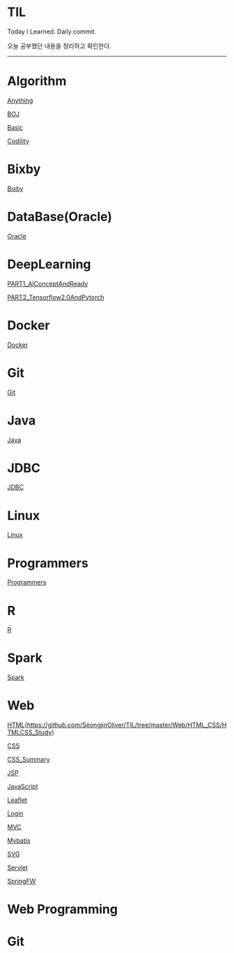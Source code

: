 # TIL
Today I Learned. Daily commit.

오늘 공부했던 내용을 정리하고 확인한다.

-----

# Algorithm

[Anything](https://github.com/SeongjinOliver/TIL/tree/master/Algorithm/Anything)

[BOJ](https://github.com/SeongjinOliver/TIL/tree/master/Algorithm/BOJ)

[Basic](https://github.com/SeongjinOliver/TIL/tree/master/Algorithm/Basic)

[Codility](https://github.com/SeongjinOliver/TIL/tree/master/Algorithm/Codility)

# Bixby

[Bixby](https://github.com/SeongjinOliver/TIL/tree/master/Bixby)

# DataBase(Oracle)

[Oracle](https://github.com/SeongjinOliver/TIL/tree/master/DataBase(Oracle))

# DeepLearning

[PART1_AIConceptAndReady](https://github.com/SeongjinOliver/TIL/tree/master/DeepLearning/PART1_AIConceptAndReady)

[PART2_Tensorflow2.0AndPytorch](https://github.com/SeongjinOliver/TIL/tree/master/DeepLearning/PART2_Tensorflow2.0AndPytorch)

# Docker

[Docker](https://github.com/SeongjinOliver/TIL/tree/master/Docker)

# Git

[Git](https://github.com/SeongjinOliver/TIL/tree/master/Git)

# Java

[Java](https://github.com/SeongjinOliver/TIL/tree/master/JAVA)

# JDBC

[JDBC](https://github.com/SeongjinOliver/TIL/tree/master/JDBC)

# Linux

[Linux](https://github.com/SeongjinOliver/TIL/tree/master/Linux)

# Programmers

[Programmers](https://github.com/SeongjinOliver/TIL/tree/master/Programmers)

# R

[R](https://github.com/SeongjinOliver/TIL/tree/master/R)

# Spark

[Spark](https://github.com/SeongjinOliver/TIL/tree/master/Spark)

# Web

[HTML]()(https://github.com/SeongjinOliver/TIL/tree/master/Web/HTML_CSS/HTMLCSS_Study)

[CSS](https://github.com/SeongjinOliver/TIL/tree/master/Web/HTML_CSS/HTMLCSS_Study)

[CSS_Summary](https://github.com/SeongjinOliver/TIL/tree/master/Web/HTML_CSS/CSS_Summary)

[JSP](https://github.com/SeongjinOliver/TIL/tree/master/Web/JSP)

[JavaScript](https://github.com/SeongjinOliver/TIL/tree/master/Web/JavaScript)

[Leaflet](https://github.com/SeongjinOliver/TIL/tree/master/Web/Leaflet)

[Login](https://github.com/SeongjinOliver/TIL/tree/master/Web/Login)

[MVC]()

[Mybatis]()

[SVG]()

[Servlet]()

[SpringFW]()











#### 

# Web Programming

# Git





